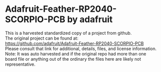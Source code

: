 
# Adafruit-Feather-RP2040-SCORPIO-PCB by adafruit  
This is a harvested standardized copy of a project from github.  
The original project can be found at:  
https://github.com/adafruit/Adafruit-Feather-RP2040-SCORPIO-PCB  
Please consult that link for additional, details, files, and license information.  
Note: It was auto harvested and if the original repo had more than one board file or anything out of the ordinary the files here are likely not representative.  
    